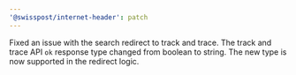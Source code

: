 ```yaml
---
'@swisspost/internet-header': patch
---
```


Fixed an issue with the search redirect to track and trace. The track and trace API `ok` response type changed from boolean to string. The new type is now supported in the redirect logic.
